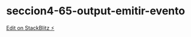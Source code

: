 # seccion4-65-output-emitir-evento

[Edit on StackBlitz ⚡️](https://stackblitz.com/edit/seccion4-65-output-emitir-evento)